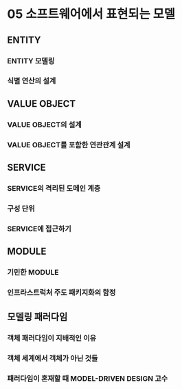 # 05 소프트웨어에서 표현되는 모델

## ENTITY

### ENTITY 모델링

### 식별 연산의 설계

## VALUE OBJECT

### VALUE OBJECT의 설계

### VALUE OBJECT를 포함한 연관관계 설계

## SERVICE

### SERVICE의 격리된 도메인 계층

### 구성 단위

### SERVICE에 접근하기

## MODULE

### 기민한 MODULE

### 인프라스트럭처 주도 패키지화의 함정

## 모델링 패러다임

### 객체 패러다임이 지배적인 이유

### 객체 세계에서 객체가 아닌 것들

### 패러다임이 혼재할 때 MODEL-DRIVEN DESIGN 고수
